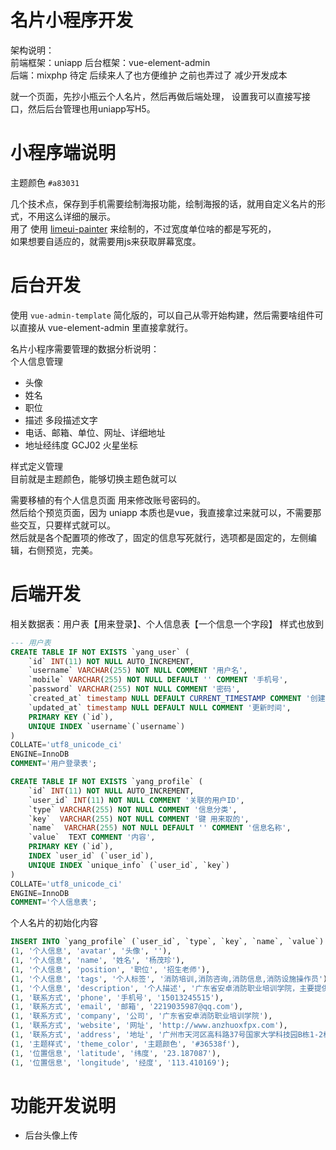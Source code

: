 # 名片小程序开发

架构说明：      
前端框架：uniapp
后台框架：vue-element-admin     
后端：mixphp 待定  后续来人了也方便维护 之前也弄过了 减少开发成本      

就一个页面，先抄小瓶云个人名片，然后再做后端处理，
设置我可以直接写接口，然后后台管理也用uniapp写H5。  


# 小程序端说明
主题颜色 `#a83031`		    


几个技术点，保存到手机需要绘制海报功能，绘制海报的话，就用自定义名片的形式，不用这么详细的展示。    
用了 
使用 [limeui-painter](https://ext.dcloud.net.cn/plugin?id=2389) 来绘制的，不过宽度单位啥的都是写死的，  
如果想要自适应的，就需要用js来获取屏幕宽度。       
    
# 后台开发
使用 `vue-admin-template` 简化版的，可以自己从零开始构建，然后需要啥组件可以直接从 vue-element-admin 里直接拿就行。      

名片小程序需要管理的数据分析说明：      
个人信息管理
* 头像 
* 姓名
* 职位
* 描述 多段描述文字
* 电话、邮箱、单位、网址、详细地址  
* 地址经纬度  GCJ02 火星坐标       

样式定义管理    
目前就是主题颜色，能够切换主题色就可以      

需要移植的有个人信息页面 用来修改账号密码的。            
然后给个预览页面，因为 uniapp 本质也是vue，我直接拿过来就可以，不需要那些交互，只要样式就可以。     
然后就是各个配置项的修改了，固定的信息写死就行，选项都是固定的，左侧编辑，右侧预览，完美。  

# 后端开发
相关数据表：用户表【用来登录】、个人信息表【一个信息一个字段】
样式也放到
```sql
--- 用户表 
CREATE TABLE IF NOT EXISTS `yang_user` (
    `id` INT(11) NOT NULL AUTO_INCREMENT,
    `username` VARCHAR(255) NOT NULL COMMENT '用户名',
    `mobile` VARCHAR(255) NOT NULL DEFAULT '' COMMENT '手机号',
    `password` VARCHAR(255) NOT NULL COMMENT '密码',
    `created_at` timestamp NULL DEFAULT CURRENT_TIMESTAMP COMMENT '创建时间',
    `updated_at` timestamp NULL DEFAULT NULL COMMENT '更新时间',
    PRIMARY KEY (`id`),
    UNIQUE INDEX `username`(`username`)
)
COLLATE='utf8_unicode_ci'
ENGINE=InnoDB
COMMENT='用户登录表';

CREATE TABLE IF NOT EXISTS `yang_profile` (
    `id` INT(11) NOT NULL AUTO_INCREMENT,
    `user_id` INT(11) NOT NULL COMMENT '关联的用户ID',
    `type` VARCHAR(255) NOT NULL COMMENT '信息分类',
    `key`  VARCHAR(255) NOT NULL COMMENT '键 用来取的',
    `name`  VARCHAR(255) NOT NULL DEFAULT '' COMMENT '信息名称',
    `value`  TEXT COMMENT '内容',
    PRIMARY KEY (`id`),
    INDEX `user_id` (`user_id`),
    UNIQUE INDEX `unique_info` (`user_id`, `key`) 
)
COLLATE='utf8_unicode_ci'
ENGINE=InnoDB
COMMENT='个人信息表';
```

个人名片的初始化内容
```sql
INSERT INTO `yang_profile` (`user_id`, `type`, `key`, `name`, `value`) VALUES
(1, '个人信息', 'avatar', '头像', ''),
(1, '个人信息', 'name', '姓名', '杨茂珍'),
(1, '个人信息', 'position', '职位', '招生老师'),
(1, '个人信息', 'tags', '个人标签', '消防培训,消防咨询,消防信息,消防设施操作员'),
(1, '个人信息', 'description', '个人描述', '广东省安卓消防职业培训学院，主要提供初级、中级消防设施操作员、一级注册消防工程师。\n安卓消防学院 坚持“办学高起步、管理高标准、服务高水平、培训高质量”理念，提供专业的消防考证培训，线上课程加线下培训，全省20个地区均设有培训点，方便高效。\n百度搜索“安卓消防培训学院” “安卓消防”了解更多…..'),
(1, '联系方式', 'phone', '手机号', '15013245515'),
(1, '联系方式', 'email', '邮箱', '2219035987@qq.com'),
(1, '联系方式', 'company', '公司', '广东省安卓消防职业培训学院'),
(1, '联系方式', 'website', '网址', 'http://www.anzhuoxfpx.com'),
(1, '联系方式', 'address', '地址', '广州市天河区高科路37号国家大学科技园B栋1-2楼（总部）'),
(1, '主题样式', 'theme_color', '主题颜色', '#36538f'),
(1, '位置信息', 'latitude', '纬度', '23.187087'),
(1, '位置信息', 'longitude', '经度', '113.410169');
```

# 功能开发说明
* 后台头像上传
